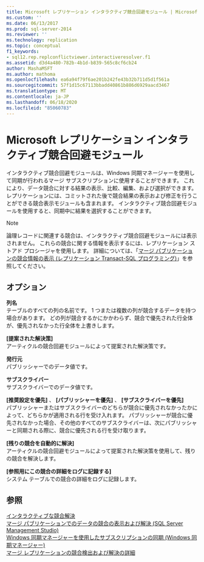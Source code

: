 ```yaml
---
title: Microsoft レプリケーション インタラクティブ競合回避モジュール | Microsoft Docs
ms.custom: ''
ms.date: 06/13/2017
ms.prod: sql-server-2014
ms.reviewer: ''
ms.technology: replication
ms.topic: conceptual
f1_keywords:
- sql12.rep.replconflictviewer.interactiveresolver.f1
ms.assetid: d3d4a480-782b-4b1d-b839-565c8cf6cb24
author: MashaMSFT
ms.author: mathoma
ms.openlocfilehash: ea6a94f79f6ae201b242fe43b32b711d5d1f561a
ms.sourcegitcommit: 57f1d15c67113bbadd40861b886d6929aacd3467
ms.translationtype: MT
ms.contentlocale: ja-JP
ms.lasthandoff: 06/18/2020
ms.locfileid: "85060783"
---
```

# <a name="microsoft-replication-interactive-conflict-resolver"></a>Microsoft レプリケーション インタラクティブ競合回避モジュール
  インタラクティブ競合回避モジュールは、Windows 同期マネージャーを使用して同期が行われるマージ サブスクリプションに使用することができます。 これにより、データ競合に対する結果の表示、比較、編集、および選択ができます。 レプリケーションには、コミットされた後で競合結果の表示および修正を行うことができる競合表示モジュールも含まれます。 インタラクティブ競合回避モジュールを使用すると、同期中に結果を選択することができます。  
  
> [!NOTE]  
>  論理レコードに関連する競合は、インタラクティブ競合回避モジュールには表示されません。 これらの競合に関する情報を表示するには、レプリケーション ストアド プロシージャを使用します。 詳細については、「[マージ パブリケーションの競合情報の表示 (レプリケーション Transact-SQL プログラミング)](view-conflict-information-for-merge-publications.md)」を参照してください。  
  
## <a name="options"></a>オプション  
 **列名**  
 テーブルのすべての列の名前です。 1 つまたは複数の列が競合するデータを持つ場合があります。 どの列が競合するかにかかわらず、競合で優先された行全体が、優先されなかった行全体を上書きします。  
  
 **[提案された解決策]**  
 アーティクルの競合回避モジュールによって提案された解決策です。  
  
 **発行元**  
 パブリッシャーでのデータ値です。  
  
 **サブスクライバー**  
 サブスクライバーでのデータ値です。  
  
 **[推奨設定を優先]** 、 **[パブリッシャーを優先]** 、 **[サブスクライバーを優先]**  
 パブリッシャーまたはサブスクライバーのどちらが競合に優先されなかったかによって、どちらかが適用される行を受け入れます。 パブリッシャーが競合に優先されなかった場合、その他のすべてのサブスクライバーは、次にパブリッシャーと同期される際に、競合に優先される行を受け取ります。  
  
 **[残りの競合を自動的に解決]**  
 アーティクルの競合回避モジュールによって提案された解決策を使用して、残りの競合を解決します。  
  
 **[参照用にこの競合の詳細をログに記録する]**  
 システム テーブルでの競合の詳細をログに記録します。  
  
## <a name="see-also"></a>参照  
 [インタラクティブな競合解決](merge/advanced-merge-replication-conflict-interactive-resolution.md)   
 [マージ パブリケーションでのデータの競合の表示および解決 &#40;SQL Server Management Studio&#41;](view-and-resolve-data-conflicts-for-merge-publications.md)   
 [Windows 同期マネージャーを使用したサブスクリプションの同期 &#40;Windows 同期マネージャー&#41;](synchronize-a-subscription-using-windows-synchronization-manager.md)   
 [マージ レプリケーションの競合検出および解決の詳細](merge/advanced-merge-replication-conflict-detection-and-resolution.md)  
  
  
